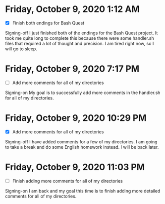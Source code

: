 # Friday, October 9, 2020 1:12 AM
- [X] Finish both endings for Bash Quest

Signing-off I just finished both of the endings for the Bash Quest project. It took me quite long to complete this because there were some handler.sh files that required a lot of thought and precision. I am tired right now, so I will go to sleep.

# Friday, October 9, 2020 7:17 PM
- [ ] Add more comments for all of my directories

Signing-on My goal is to successfully add more comments in the handler.sh for all of my directories.

# Friday, October 9, 2020 10:29 PM
- [X] Add more comments for all of my directories

Signing-off I have added comments for a few of my directories. I am going to take a break and do some English homework instead. I will be back later. 

# Friday, October 9, 2020 11:03 PM
- [ ] Finish adding more comments for all of my directories

Signing-on I am back and my goal this time is to finish adding more detailed comments for all of my directories.

